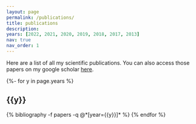 ```yaml
---
layout: page
permalink: /publications/
title: publications
description:
years: [2022, 2021, 2020, 2019, 2018, 2017, 2013]
nav: true
nav_order: 1
---
```

<!-- _pages/publications.md -->
Here are a list of all my scientific publications. You can also access those papers on my google scholar [here](https://scholar.google.com/citations?hl=en&user=Tv6LOuUAAAAJ&view_op=list_works&sortby=pubdate).

<div class="publications">

{%- for y in page.years %}
  <h2 class="year">{{y}}</h2>
  {% bibliography -f papers -q @*[year={{y}}]* %}
{% endfor %}

</div>
